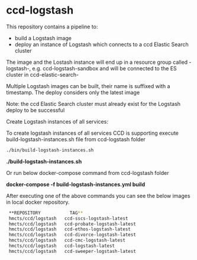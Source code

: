 # ccd-logstash

This repository contains a pipeline to: 
* build a Logstash image 
* deploy an instance of Logstash which connects to a ccd Elastic Search cluster
    
The image and the Lostash instance will end up in a resource group called <product>-logstash-<env>, e.g. ccd-logstash-sandbox
and will be connected to the ES cluster in ccd-elastic-search-<env>

Multiple Logstash images can be built, their name is suffixed with a timestamp. The deploy considers only the latest image  
    
Note:
the ccd Elastic Search cluster must already exist for the Logstash deploy to be successful

Create Logstash instances of all services:

To create logstash instances of all services CCD is supporting execute build-logstash-instances.sh file from ccd-logstash folder 

 ```bash
 ./bin/build-logstash-instances.sh
 ```
 **./build-logstash-instances.sh**
 
 Or run below docker-compose command from ccd-logstash folder
 
 **docker-compose -f build-logstash-instances.yml build**
 
 After executing one of the above commands you can see the below images in local docker repository.
 
```bash 
 **REPOSITORY           TAG** 
 hmcts/ccd/logstash   ccd-sscs-logstash-latest
 hmcts/ccd/logstash   ccd-probate-logstash-latest
 hmcts/ccd/logstash   ccd-ethos-logstash-latest
 hmcts/ccd/logstash   ccd-divorce-logstash-latest
 hmcts/ccd/logstash   ccd-cmc-logstash-latest
 hmcts/ccd/logstash   ccd-logstash-latest
 hmcts/ccd/logstash   ccd-sweeper-logstash-latest
``` 